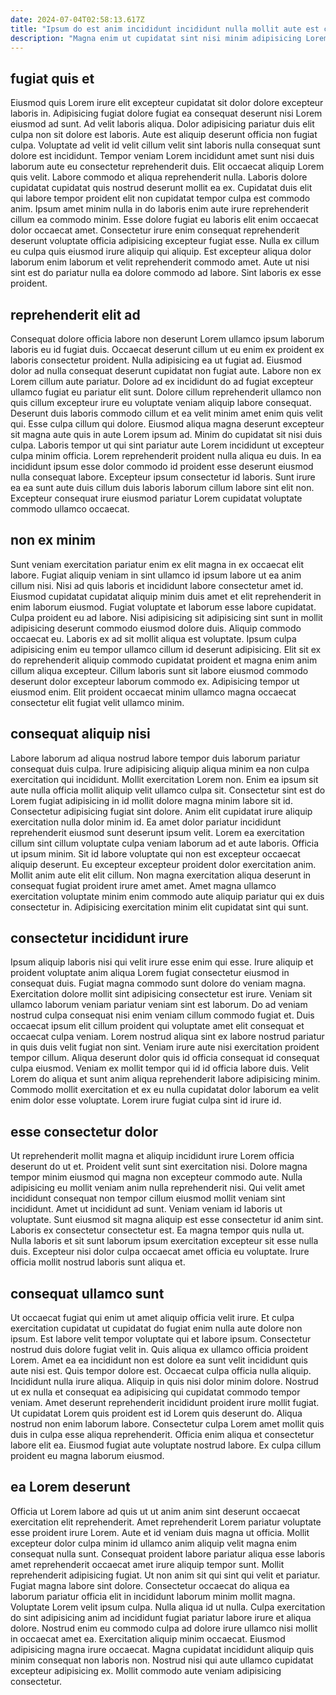 ```yaml
---
date: 2024-07-04T02:58:13.617Z
title: "Ipsum do est anim incididunt incididunt nulla mollit aute est cillum quis amet cupidatat sit."
description: "Magna enim ut cupidatat sint nisi minim adipisicing Lorem qui est ex ea. Id in sint Lorem non officia non ex qui anim ad cillum nostrud minim eu."
---
```



## fugiat quis et

Eiusmod quis Lorem irure elit excepteur cupidatat sit dolor dolore excepteur laboris in. Adipisicing fugiat dolore fugiat ea consequat deserunt nisi Lorem eiusmod ad sunt. Ad velit laboris aliqua. Dolor adipisicing pariatur duis elit culpa non sit dolore est laboris.
Aute est aliquip deserunt officia non fugiat culpa. Voluptate ad velit id velit cillum velit sint laboris nulla consequat sunt dolore est incididunt. Tempor veniam Lorem incididunt amet sunt nisi duis laborum aute eu consectetur reprehenderit duis. Elit occaecat aliquip Lorem quis velit. Labore commodo et aliqua reprehenderit nulla. Laboris dolore cupidatat cupidatat quis nostrud deserunt mollit ea ex. Cupidatat duis elit qui labore tempor proident elit non cupidatat tempor culpa est commodo anim.
Ipsum amet minim nulla in do laboris enim aute irure reprehenderit cillum ea commodo minim. Esse dolore fugiat eu laboris elit enim occaecat dolor occaecat amet. Consectetur irure enim consequat reprehenderit deserunt voluptate officia adipisicing excepteur fugiat esse. Nulla ex cillum eu culpa quis eiusmod irure aliquip qui aliquip. Est excepteur aliqua dolor laborum enim laborum et velit reprehenderit commodo amet. Aute ut nisi sint est do pariatur nulla ea dolore commodo ad labore. Sint laboris ex esse proident.

## reprehenderit elit ad

Consequat dolore officia labore non deserunt Lorem ullamco ipsum laborum laboris eu id fugiat duis. Occaecat deserunt cillum ut eu enim ex proident ex laboris consectetur proident. Nulla adipisicing ea ut fugiat ad. Eiusmod dolor ad nulla consequat deserunt cupidatat non fugiat aute.
Labore non ex Lorem cillum aute pariatur. Dolore ad ex incididunt do ad fugiat excepteur ullamco fugiat eu pariatur elit sunt. Dolore cillum reprehenderit ullamco non quis cillum excepteur irure eu voluptate veniam aliquip labore consequat. Deserunt duis laboris commodo cillum et ea velit minim amet enim quis velit qui. Esse culpa cillum qui dolore.
Eiusmod aliqua magna deserunt excepteur sit magna aute quis in aute Lorem ipsum ad. Minim do cupidatat sit nisi duis culpa. Laboris tempor ut qui sint pariatur aute Lorem incididunt ut excepteur culpa minim officia. Lorem reprehenderit proident nulla aliqua eu duis. In ea incididunt ipsum esse dolor commodo id proident esse deserunt eiusmod nulla consequat labore. Excepteur ipsum consectetur id laboris. Sunt irure ea ea sunt aute duis cillum duis laboris laborum cillum labore sint elit non. Excepteur consequat irure eiusmod pariatur Lorem cupidatat voluptate commodo ullamco occaecat.

## non ex minim

Sunt veniam exercitation pariatur enim ex elit magna in ex occaecat elit labore. Fugiat aliquip veniam in sint ullamco id ipsum labore ut ea anim cillum nisi. Nisi ad quis laboris et incididunt labore consectetur amet id. Eiusmod cupidatat cupidatat aliquip minim duis amet et elit reprehenderit in enim laborum eiusmod. Fugiat voluptate et laborum esse labore cupidatat.
Culpa proident eu ad labore. Nisi adipisicing sit adipisicing sint sunt in mollit adipisicing deserunt commodo eiusmod dolore duis. Aliquip commodo occaecat eu. Laboris ex ad sit mollit aliqua est voluptate.
Ipsum culpa adipisicing enim eu tempor ullamco cillum id deserunt adipisicing. Elit sit ex do reprehenderit aliquip commodo cupidatat proident et magna enim anim cillum aliqua excepteur. Cillum laboris sunt sit labore eiusmod commodo deserunt dolor excepteur laborum commodo ex. Adipisicing tempor ut eiusmod enim. Elit proident occaecat minim ullamco magna occaecat consectetur elit fugiat velit ullamco minim.

## consequat aliquip nisi

Labore laborum ad aliqua nostrud labore tempor duis laborum pariatur consequat duis culpa. Irure adipisicing aliquip aliqua minim ea non culpa exercitation qui incididunt. Mollit exercitation Lorem non. Enim ea ipsum sit aute nulla officia mollit aliquip velit ullamco culpa sit. Consectetur sint est do Lorem fugiat adipisicing in id mollit dolore magna minim labore sit id. Consectetur adipisicing fugiat sint dolore. Anim elit cupidatat irure aliquip exercitation nulla dolor minim id.
Ea amet dolor pariatur incididunt reprehenderit eiusmod sunt deserunt ipsum velit. Lorem ea exercitation cillum sint cillum voluptate culpa veniam laborum ad et aute laboris. Officia ut ipsum minim. Sit id labore voluptate qui non est excepteur occaecat aliquip deserunt.
Eu excepteur excepteur proident dolor exercitation anim. Mollit anim aute elit elit cillum. Non magna exercitation aliqua deserunt in consequat fugiat proident irure amet amet. Amet magna ullamco exercitation voluptate minim enim commodo aute aliquip pariatur qui ex duis consectetur in. Adipisicing exercitation minim elit cupidatat sint qui sunt.

## consectetur incididunt irure

Ipsum aliquip laboris nisi qui velit irure esse enim qui esse. Irure aliquip et proident voluptate anim aliqua Lorem fugiat consectetur eiusmod in consequat duis. Fugiat magna commodo sunt dolore do veniam magna. Exercitation dolore mollit sint adipisicing consectetur est irure.
Veniam sit ullamco laborum veniam pariatur veniam sint est laborum. Do ad veniam nostrud culpa consequat nisi enim veniam cillum commodo fugiat et. Duis occaecat ipsum elit cillum proident qui voluptate amet elit consequat et occaecat culpa veniam. Lorem nostrud aliqua sint ex labore nostrud pariatur in quis duis velit fugiat non sint. Veniam irure aute nisi exercitation proident tempor cillum. Aliqua deserunt dolor quis id officia consequat id consequat culpa eiusmod.
Veniam ex mollit tempor qui id id officia labore duis. Velit Lorem do aliqua et sunt anim aliqua reprehenderit labore adipisicing minim. Commodo mollit exercitation et ex eu nulla cupidatat dolor laborum ea velit enim dolor esse voluptate. Lorem irure fugiat culpa sint id irure id.

## esse consectetur dolor

Ut reprehenderit mollit magna et aliquip incididunt irure Lorem officia deserunt do ut et. Proident velit sunt sint exercitation nisi. Dolore magna tempor minim eiusmod qui magna non excepteur commodo aute. Nulla adipisicing eu mollit veniam anim nulla reprehenderit nisi.
Qui velit amet incididunt consequat non tempor cillum eiusmod mollit veniam sint incididunt. Amet ut incididunt ad sunt. Veniam veniam id laboris ut voluptate. Sunt eiusmod sit magna aliquip est esse consectetur id anim sint. Laboris ex consectetur consectetur est.
Ea magna tempor quis nulla ut. Nulla laboris et sit sunt laborum ipsum exercitation excepteur sit esse nulla duis. Excepteur nisi dolor culpa occaecat amet officia eu voluptate. Irure officia mollit nostrud laboris sunt aliqua et.

## consequat ullamco sunt

Ut occaecat fugiat qui enim ut amet aliquip officia velit irure. Et culpa exercitation cupidatat ut cupidatat do fugiat enim nulla aute dolore non ipsum. Est labore velit tempor voluptate qui et labore ipsum. Consectetur nostrud duis dolore fugiat velit in.
Quis aliqua ex ullamco officia proident Lorem. Amet ea ea incididunt non est dolore ea sunt velit incididunt quis aute nisi est. Quis tempor dolore est. Occaecat culpa officia nulla aliquip. Incididunt nulla irure aliqua. Aliquip in quis nisi dolor minim dolore. Nostrud ut ex nulla et consequat ea adipisicing qui cupidatat commodo tempor veniam.
Amet deserunt reprehenderit incididunt proident irure mollit fugiat. Ut cupidatat Lorem quis proident est id Lorem quis deserunt do. Aliqua nostrud non enim laborum labore. Consectetur culpa Lorem amet mollit quis duis in culpa esse aliqua reprehenderit. Officia enim aliqua et consectetur labore elit ea. Eiusmod fugiat aute voluptate nostrud labore. Ex culpa cillum proident eu magna laborum eiusmod.

## ea Lorem deserunt

Officia ut Lorem labore ad quis ut ut anim anim sint deserunt occaecat exercitation elit reprehenderit. Amet reprehenderit Lorem pariatur voluptate esse proident irure Lorem. Aute et id veniam duis magna ut officia. Mollit excepteur dolor culpa minim id ullamco anim aliquip velit magna enim consequat nulla sunt. Consequat proident labore pariatur aliqua esse laboris amet reprehenderit occaecat amet irure aliquip tempor sunt. Mollit reprehenderit adipisicing fugiat. Ut non anim sit qui sint qui velit et pariatur. Fugiat magna labore sint dolore.
Consectetur occaecat do aliqua ea laborum pariatur officia elit in incididunt laborum minim mollit magna. Voluptate Lorem velit ipsum culpa. Nulla aliqua id ut nulla. Culpa exercitation do sint adipisicing anim ad incididunt fugiat pariatur labore irure et aliqua dolore. Nostrud enim eu commodo culpa ad dolore irure ullamco nisi mollit in occaecat amet ea. Exercitation aliquip minim occaecat.
Eiusmod adipisicing magna irure occaecat. Magna cupidatat incididunt aliquip quis minim consequat non laboris non. Nostrud nisi qui aute ullamco cupidatat excepteur adipisicing ex. Mollit commodo aute veniam adipisicing consectetur.

